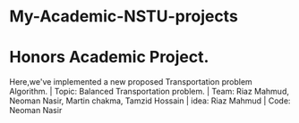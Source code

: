 # My-Academic-NSTU-projects

# Honors Academic Project.
Here,we've implemented a new proposed Transportation problem Algorithm. | 
Topic: Balanced Transportation problem. | 
Team: Riaz Mahmud, Neoman Nasir, Martin chakma, Tamzid Hossain | 
idea: Riaz Mahmud | 
Code: Neoman Nasir 


